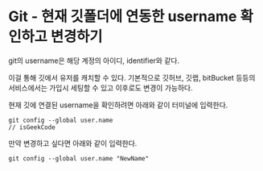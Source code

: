 # Git - 현재 깃폴더에 연동한 username 확인하고 변경하기
git의 username은 해당 계정의 아이디, identifier와 같다. 

이걸 통해 깃에서 유저를 캐치할 수 있다.
기본적으로 깃허브, 깃랩, bitBucket 등등의 서비스에서는 가입시 세팅할 수 있고 이후로도 변경이 가능하다. 

현재 깃에 연결된 username을 확인하려면 아래와 같이 터미널에 입력한다.
```
git config --global user.name
// isGeekCode
```

만약 변경하고 싶다면 아래와 같이 입력한다.
```
git config --global user.name "NewName"
```

